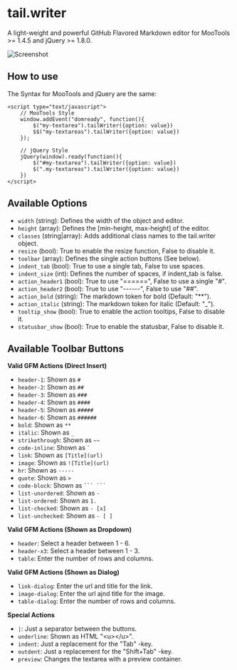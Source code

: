 tail.writer
============

A light-weight and powerful GitHub Flavored Markdown editor for MooTools >= 1.4.5 and jQuery >= 1.8.0.

![Screenshot](https://raw.githubusercontent.com/pytesNET/tail.writer/master/Docs/tail.writer.png)

How to use
----------

The Syntax for MooTools and jQuery are the same:

    <script type="text/javascript">
        // MooTools Style
        window.addEvent("domready", function(){
            $("my-textarea").tailWriter({option: value})
            $$("my-textareas").tailWriter({option: value})
        });
        
        // jQuery Style
        jQuery(window).ready(function(){
            $("#my-textarea").tailWriter({option: value})
            $(".my-textareas").tailWriter({option: value})
        })
    </script>
	
Available Options
-----------------

-	`width` (string): Defines the width of the object and editor.
-	`height` (array): Defines the [min-height, max-height] of the editor.
-	`classes` (string|array): Adds additional class names to the tail.writer object.
-	`resize` (bool): True to enable the resize function, False to disable it.
-	`toolbar` (array): Defines the single action buttons (See below).
-	`indent_tab` (bool): True to use a single tab, False to use spaces.
-	`indent_size` (int): Defines the number of spaces, if indent_tab is false.
-	`action_header1` (bool): True to use "======", False to use a single "#".
-	`action_header2` (bool): True to use "------", False to use "##".
-	`action_bold` (string): The markdown token for bold (Default: "**").
-	`action_italic` (string): The markdown token for italic (Default: "_").
-	`tooltip_show` (bool): True to enable the action tooltips, False to disable it.
-	`statusbar_show` (bool): True to enable the statusbar, False to disable it.

Available Toolbar Buttons
-------------------------

**Valid GFM Actions (Direct Insert)**

-	`header-1`: Shown as `# `
-	`header-2`: Shown as `## `
-	`header-3`: Shown as `### `
-	`header-4`: Shown as `#### `
-	`header-5`: Shown as `##### `
-	`header-6`: Shown as `###### `
-	`bold`: Shown as `**`
-	`italic`: Shown as `_`
-	`strikethrough`: Shown as `~~`
-	`code-inline`: Shown as `` ` ``
-	`link`: Shown as `[Title](url)`
-	`image`: Shown as `![Title](url)`
-	`hr`: Shown as `-----`
-	`quote`: Shown as `>`
-	`code-block`: Shown as ` ``` ``` `
-	`list-unordered`: Shown as `-`
-	`list-ordered`: Shown as `1.`
-	`list-checked`: Shown as `- [x]`
-	`list-unchecked`: Shown as `- [ ]`


**Valid GFM Actions (Shown as Dropdown)**

-	`header`: Select a header between 1 - 6.
-	`header-x3`: Select a header between 1 - 3.
-	`table`: Enter the number of rows and columns.

**Valid GFM Actions (Shown as Dialog)**

-	`link-dialog`: Enter the url and title for the link.
-	`image-dialog`: Enter the url ajnd title for the image.
-	`table-dialog`: Enter the number of rows and columns.

**Special Actions**

-	`|`: Just a separator between the buttons.
-	`underline`: Shown as HTML "&lt;u&gt;&lt;/u&gt;".
-	`indent`: Just a replacement for the "Tab" -key.
-	`outdent`: Just a replacement for the "Shift+Tab" -key.
-	`preview`: Changes the textarea with a preview container.
